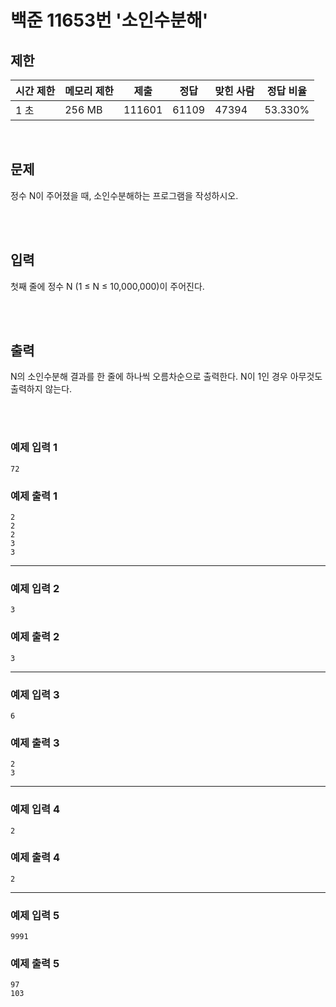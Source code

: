 # 백준 11653번 '소인수분해'

## 제한
|시간 제한|메모리 제한|제출|정답|맞힌 사람|정답 비율|
|------|------|---|---|----|----|
|1 초|256 MB|111601|61109|47394|53.330%|

<br>

## 문제
정수 N이 주어졌을 때, 소인수분해하는 프로그램을 작성하시오.

<br><br>

## 입력
첫째 줄에 정수 N (1 ≤ N ≤ 10,000,000)이 주어진다.

<br><br>

## 출력
N의 소인수분해 결과를 한 줄에 하나씩 오름차순으로 출력한다. N이 1인 경우 아무것도 출력하지 않는다.

<br><br>
### 예제 입력 1
```
72
```
### 예제 출력 1
```
2
2
2
3
3
```
<hr>

### 예제 입력 2
```
3
```
### 예제 출력 2
```
3
```
<hr>

### 예제 입력 3
```
6
```
### 예제 출력 3
```
2
3
```
<hr>

### 예제 입력 4
```
2
```
### 예제 출력 4
```
2
```
<hr>

### 예제 입력 5
```
9991
```
### 예제 출력 5
```
97
103
```